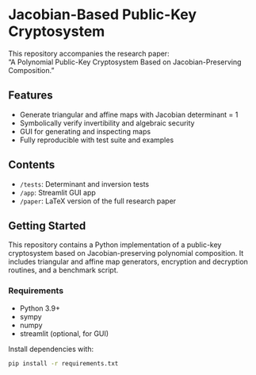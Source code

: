# Jacobian-Based Public-Key Cryptosystem

This repository accompanies the research paper:  
“A Polynomial Public-Key Cryptosystem Based on Jacobian-Preserving Composition.”

## Features
- Generate triangular and affine maps with Jacobian determinant = 1
- Symbolically verify invertibility and algebraic security
- GUI for generating and inspecting maps
- Fully reproducible with test suite and examples

## Contents
- `/tests`: Determinant and inversion tests
- `/app`: Streamlit GUI app
- `/paper`: LaTeX version of the full research paper

## Getting Started

This repository contains a Python implementation of a public-key cryptosystem based on Jacobian-preserving polynomial composition. It includes triangular and affine map generators, encryption and decryption routines, and a benchmark script.

### Requirements

- Python 3.9+
- sympy
- numpy
- streamlit (optional, for GUI)


Install dependencies with:

```bash
pip install -r requirements.txt
